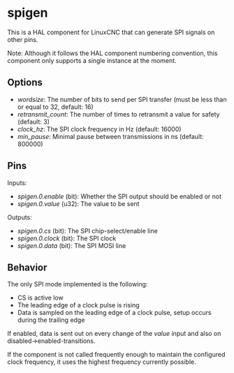 spigen
======

This is a HAL component for LinuxCNC that can generate SPI signals on other pins.

Note: Although it follows the HAL component numbering convention, this component only supports a single instance at the moment.

Options
-------

* *wordsize*: The number of bits to send per SPI transfer (must be less than or equal to 32, default: 16)
* *retransmit_count*: The number of times to retransmit a value for safety (default: 3)
* *clock_hz*: The SPI clock frequency in Hz (default: 16000)
* *min_pause*: Minimal pause between transmissions in ns (default: 800000)

Pins
----

Inputs:
* *spigen.0.enable* (bit): Whether the SPI output should be enabled or not
* *spigen.0.value* (u32): The value to be sent

Outputs:
* *spigen.0.cs* (bit): The SPI chip-select/enable line
* *spigen.0.clock* (bit): The SPI clock
* *spigen.0.data* (bit): The SPI MOSI line

Behavior
--------

The only SPI mode implemented is the following:
* CS is active low
* The leading edge of a clock pulse is rising
* Data is sampled on the leading edge of a clock pulse, setup occurs during the trailing edge

If enabled, data is sent out on every change of the *value* input and also on disabled→enabled-transitions.

If the component is not called frequently enough to maintain the configured clock frequency, it uses the highest frequency currently possible.
